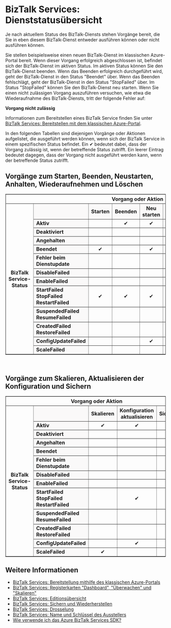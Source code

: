 <properties 
	pageTitle="In verschiedenen Status in BizTalk Services zulässige Aufgaben | Microsoft Azure" 
	description="Zulässige Aktionen/Vorgänge in verschiedenen MABS-Status: Beenden, Starten, Neustarten, Anhalten, Wiederaufnehmen, Löschen, Skalieren, Aktualisieren der Konfiguration und Sichern" 
	services="biztalk-services" 
	documentationCenter="" 
	authors="MandiOhlinger" 
	manager="erikre" 
	editor=""/>

<tags 
	ms.service="biztalk-services" 
	ms.workload="integration" 
	ms.tgt_pltfrm="na" 
	ms.devlang="na" 
	ms.topic="article" 
	ms.date="02/29/2016" 
	ms.author="mandia"/>



# BizTalk Services: Dienststatusübersicht
Je nach aktuellem Status des BizTalk-Diensts stehen Vorgänge bereit, die Sie in eben diesem BizTalk-Dienst entweder ausführen können oder nicht ausführen können.

Sie stellen beispielsweise einen neuen BizTalk-Dienst im klassischen Azure-Portal bereit. Wenn dieser Vorgang erfolgreich abgeschlossen ist, befindet sich der BizTalk-Dienst im aktiven Status. Im aktiven Status können Sie den BizTalk-Dienst beenden. Wenn das Beenden erfolgreich durchgeführt wird, geht der BizTalk-Dienst in den Status "Beendet" über. Wenn das Beenden fehlschlägt, geht der BizTalk-Dienst in den Status "StopFailed" über. Im Status "StopFailed" können Sie den BizTalk-Dienst neu starten. Wenn Sie einen nicht zulässigen Vorgang auszuführen versuchen, wie etwa die Wiederaufnahme des BizTalk-Diensts, tritt der folgende Fehler auf:

**Vorgang nicht zulässig**

Informationen zum Bereitstellen eines BizTalk Service finden Sie unter [BizTalk Services: Bereitstellen mit dem klassischen Azure-Portal](http://go.microsoft.com/fwlink/p/?LinkID=302280).

In den folgenden Tabellen sind diejenigen Vorgänge oder Aktionen aufgelistet, die ausgeführt werden können, wenn sich der BizTalk Service in einem spezifischen Status befindet. Ein ✔ bedeutet dabei, dass der Vorgang zulässig ist, wenn der betreffende Status zutrifft. Ein leerer Eintrag bedeutet dagegen, dass der Vorgang nicht ausgeführt werden kann, wenn der betreffende Status zutrifft.

## Vorgänge zum Starten, Beenden, Neustarten, Anhalten, Wiederaufnehmen und Löschen
<table border="1">
<tr>
        <th colspan="15">Vorgang oder Aktion</th>
</tr>

<tr>
        <th rowspan="18">BizTalk Service-Status</th>
</tr>
<tr bgcolor="FAF9F9">
        <th> </th>
        <th>Starten</th>
        <th>Beenden</th>
        <th>Neu starten</th>
        <th>Anhalten</th>
        <th>Wiederaufnehmen</th>
        <th>Löschen</th>
</tr>
<tr>
<td bgcolor="FAF9F9"><b>Aktiv</b></td>
<td> </td>
<td><center>✔</center></td>
<td><center>✔</center></td>
<td><center>✔</center></td>
<td> </td>
<td><center>✔</center></td>
</tr>
<tr>
<td bgcolor="FAF9F9"><b>Deaktiviert</b></td>
<td> </td>
<td> </td>
<td> </td>
<td> </td>
<td> </td>
<td><center>✔</center></td>
</tr>
<tr>
<td bgcolor="FAF9F9"><b>Angehalten</b></td>
<td> </td>
<td> </td>
<td> </td>
<td> </td>
<td><center>✔</center></td>
<td><center>✔</center></td>
</tr>
<tr>
<td bgcolor="FAF9F9"><b>Beendet</b></td>
<td><center>✔</center></td>
<td> </td>
<td><center>✔</center></td>
<td> </td>
<td> </td>
<td><center>✔</center></td>
</tr>
<tr>
<td bgcolor="FAF9F9"><b>Fehler beim Dienstupdate</b></td>
<td> </td>
<td> </td>
<td> </td>
<td> </td>
<td> </td>
<td><center>✔</center></td>
</tr>
<tr>
<td bgcolor="FAF9F9"><b>DisableFailed</b></td>
<td> </td>
<td> </td>
<td> </td>
<td> </td>
<td> </td>
<td><center>✔</center></td>
</tr>
<tr>
<td bgcolor="FAF9F9"><b>EnableFailed</b></td>
<td> </td>
<td> </td>
<td> </td>
<td> </td>
<td> </td>
<td><center>✔</center></td>
</tr>
<tr>
<td bgcolor="FAF9F9"><b>StartFailed<br/>
StopFailed<br/>
RestartFailed</b></td>
<td><center>✔</center></td>
<td><center>✔</center></td>
<td><center>✔</center></td>
<td> </td>
<td> </td>
<td><center>✔</center></td>
</tr>
<tr>
<td bgcolor="FAF9F9"><b>SuspendedFailed<br/>
ResumeFailed</b></td>
<td> </td>
<td> </td>
<td> </td>
<td><center>✔</center></td>
<td><center>✔</center></td>
<td><center>✔</center></td>
</tr>
<tr>
<td bgcolor="FAF9F9"><b>CreatedFailed<br/>
RestoreFailed<br/></b></td>
<td> </td>
<td> </td>
<td> </td>
<td> </td>
<td> </td>
<td><center>✔</center></td>
</tr>
<tr>
<td bgcolor="FAF9F9"><b>ConfigUpdateFailed</b></td>
<td> </td>
<td> </td>
<td><center>✔</center></td>
<td> </td>
<td> </td>
<td><center>✔</center></td>
</tr>
<tr>
<td bgcolor="FAF9F9"><b>ScaleFailed</b></td>
<td> </td>
<td> </td>
<td> </td>
<td> </td>
<td> </td>
<td><center>✔</center></td>
</tr>
</table>
<br/>

## Vorgänge zum Skalieren, Aktualisieren der Konfiguration und Sichern
<table border="1">
<tr>
        <th colspan="15">Vorgang oder Aktion</th>
</tr>

<tr>
        <th rowspan="18">BizTalk Service-Status</th>
</tr>
<tr bgcolor="FAF9F9">
        <th> </th>
        <th>Skalieren</th>
        <th>Konfiguration aktualisieren</th>
        <th>Sicherung</th>
</tr>
<tr>
<td bgcolor="FAF9F9"><b>Aktiv</b></td>
<td><center>✔</center></td>
<td><center>✔</center></td>
<td><center>✔</center></td>
</tr>
<tr>
<td bgcolor="FAF9F9"><b>Deaktiviert</b></td>
<td> </td>
<td> </td>
<td> </td>
</tr>
<tr>
<td bgcolor="FAF9F9"><b>Angehalten</b></td>
<td> </td>
<td> </td>
<td><center>✔</center></td>
</tr>
<tr>
<td bgcolor="FAF9F9"><b>Beendet</b></td>
<td> </td>
<td> </td>
<td><center>✔</center></td>
</tr>
<tr>
<td bgcolor="FAF9F9"><b>Fehler beim Dienstupdate</b></td>
<td> </td>
<td> </td>
<td> </td>
</tr>
<tr>
<td bgcolor="FAF9F9"><b>DisableFailed</b></td>
<td> </td>
<td> </td>
<td> </td>
</tr>
<tr>
<td bgcolor="FAF9F9"><b>EnableFailed</b></td>
<td> </td>
<td> </td>
<td> </td>
</tr>
<tr>
<td bgcolor="FAF9F9"><b>StartFailed<br/>
StopFailed<br/>
RestartFailed</b></td>
<td> </td>
<td><center>✔</center></td>
<td> </td>
</tr>
<tr>
<td bgcolor="FAF9F9"><b>SuspendedFailed<br/>
ResumeFailed</b></td>
<td> </td>
<td> </td>
<td> </td>
</tr>
<tr>
<td bgcolor="FAF9F9"><b>CreatedFailed<br/>
RestoreFailed<br/></b></td>
<td> </td>
<td> </td>
<td> </td>
</tr>
<tr>
<td bgcolor="FAF9F9"><b>ConfigUpdateFailed</b></td>
<td> </td>
<td><center>✔</center></td>
<td> </td>
</tr>
<tr>
<td bgcolor="FAF9F9"><b>ScaleFailed</b></td>
<td><center>✔</center></td>
<td> </td>
<td> </td>
</tr>
</table>

## Weitere Informationen
- [BizTalk Services: Bereitstellung mithilfe des klassischen Azure-Portals](http://go.microsoft.com/fwlink/p/?LinkID=302280)<br/>
- [BizTalk Services: Registerkarten "Dashboard", "Überwachen" und "Skalieren"](http://go.microsoft.com/fwlink/p/?LinkID=302281)<br/>
- [BizTalk Services: Editionsübersicht](http://go.microsoft.com/fwlink/p/?LinkID=302279)<br/>
- [BizTalk Services: Sichern und Wiederherstellen](http://go.microsoft.com/fwlink/p/?LinkID=329873)<br/>
- [BizTalk Services: Drosselung](http://go.microsoft.com/fwlink/p/?LinkID=302282)<br/>
- [BizTalk Services: Name und Schlüssel des Ausstellers](http://go.microsoft.com/fwlink/p/?LinkID=303941)<br/>
- [Wie verwende ich das Azure BizTalk Services SDK?](http://go.microsoft.com/fwlink/p/?LinkID=302335)


 

<!---HONumber=AcomDC_0302_2016-->